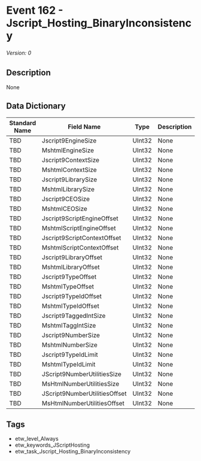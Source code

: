 # Event 162 - Jscript_Hosting_BinaryInconsistency
###### Version: 0

## Description
None

## Data Dictionary
|Standard Name|Field Name|Type|Description|Sample Value|
|---|---|---|---|---|
|TBD|Jscript9EngineSize|UInt32|None|`None`|
|TBD|MshtmlEngineSize|UInt32|None|`None`|
|TBD|Jscript9ContextSize|UInt32|None|`None`|
|TBD|MshtmlContextSize|UInt32|None|`None`|
|TBD|Jscript9LibrarySize|UInt32|None|`None`|
|TBD|MshtmlLibrarySize|UInt32|None|`None`|
|TBD|Jscript9CEOSize|UInt32|None|`None`|
|TBD|MshtmlCEOSize|UInt32|None|`None`|
|TBD|Jscript9ScriptEngineOffset|UInt32|None|`None`|
|TBD|MshtmlScriptEngineOffset|UInt32|None|`None`|
|TBD|Jscript9ScriptContextOffset|UInt32|None|`None`|
|TBD|MshtmlScriptContextOffset|UInt32|None|`None`|
|TBD|Jscript9LibraryOffset|UInt32|None|`None`|
|TBD|MshtmlLibraryOffset|UInt32|None|`None`|
|TBD|Jscript9TypeOffset|UInt32|None|`None`|
|TBD|MshtmlTypeOffset|UInt32|None|`None`|
|TBD|Jscript9TypeIdOffset|UInt32|None|`None`|
|TBD|MshtmlTypeIdOffset|UInt32|None|`None`|
|TBD|Jscript9TaggedIntSize|UInt32|None|`None`|
|TBD|MshtmlTaggIntSize|UInt32|None|`None`|
|TBD|Jscript9NumberSize|UInt32|None|`None`|
|TBD|MshtmlNumberSize|UInt32|None|`None`|
|TBD|Jscript9TypeIdLimit|UInt32|None|`None`|
|TBD|MshtmlTypeIdLimit|UInt32|None|`None`|
|TBD|JScript9NumberUtilitiesSize|UInt32|None|`None`|
|TBD|MsHtmlNumberUtilitiesSize|UInt32|None|`None`|
|TBD|JScript9NumberUtilitiesOffset|UInt32|None|`None`|
|TBD|MsHtmlNumberUtilitiesOffset|UInt32|None|`None`|

## Tags
* etw_level_Always
* etw_keywords_JScriptHosting
* etw_task_Jscript_Hosting_BinaryInconsistency